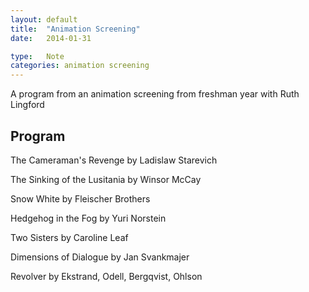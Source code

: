 ```yaml
---
layout: default
title:  "Animation Screening"
date:   2014-01-31

type:   Note
categories: animation screening
---
```

A program from an animation screening from freshman year with Ruth Lingford

## Program

The Cameraman's Revenge by Ladislaw Starevich

The Sinking of the Lusitania by Winsor McCay

Snow White by Fleischer Brothers

Hedgehog in the Fog by Yuri Norstein

Two Sisters by Caroline Leaf

Dimensions of Dialogue by Jan Svankmajer

Revolver by Ekstrand, Odell, Bergqvist, Ohlson
